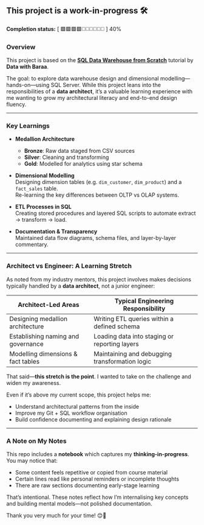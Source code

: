 ## This project is a work-in-progress 🛠️

**Completion status:** [ 🟩🟩🟩🟩◻️◻️◻️◻️◻️◻️ ] 40%

### Overview

This project is based on the [**SQL Data Warehouse from Scratch**](https://www.youtube.com/watch?v=9GVqKuTVANE&list=PLNcg_FV9n7qaUWeyUkPfiVtMbKlrfMqA8&index=1) tutorial by **Data with Baraa**.

The goal: to explore data warehouse design and dimensional modelling—hands-on—using SQL Server. While this project leans into the responsibilities of a **data architect**, it’s a valuable learning experience with me wanting to grow my architectural literacy and end-to-end design fluency.

---

### Key Learnings

- **Medallion Architecture**  
  - **Bronze**: Raw data staged from CSV sources  
  - **Silver**: Cleaning and transforming  
  - **Gold**: Modelled for analytics using star schema  

- **Dimensional Modelling**  
  Designing dimension tables (e.g. `dim_customer`, `dim_product`) and a `fact_sales` table.  
  Re-learning the key differences between OLTP vs OLAP systems.

- **ETL Processes in SQL**  
  Creating stored procedures and layered SQL scripts to automate extract → transform → load.

- **Documentation & Transparency**  
  Maintained data flow diagrams, schema files, and layer-by-layer commentary.

---

### Architect vs Engineer: A Learning Stretch

As noted from my industry mentors, this project involves makes decisions typically handled by a **data architect**, not a junior engineer:

| Architect-Led Areas                     | Typical Engineering Responsibility           |
|----------------------------------------|----------------------------------------------|
| Designing medallion architecture       | Writing ETL queries within a defined schema  |
| Establishing naming and governance     | Loading data into staging or reporting layers |
| Modelling dimensions & fact tables     | Maintaining and debugging transformation logic |

That said—**this stretch is the point**. I wanted to take on the challenge and widen my awareness.

Even if it’s above my current scope, this project helps me:

- Understand architectural patterns from the inside  
- Improve my Git + SQL workflow organisation  
- Build confidence documenting and explaining design rationale  

---

### A Note on My Notes

This repo includes a **notebook** which captures my **thinking-in-progress**. You may notice that:

- Some content feels repetitive or copied from course material  
- Certain lines read like personal reminders or incomplete thoughts  
- There are raw sections documenting early-stage learning

That’s intentional. These notes reflect how I’m internalising key concepts and building mental models—not polished documentation.

Thank you very much for your time! 😊🤙